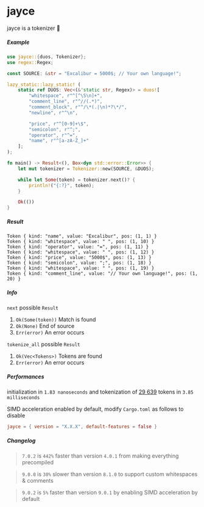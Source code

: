 # jayce

jayce is a tokenizer 🌌

##### Example

```rust
use jayce::{duos, Tokenizer};
use regex::Regex;

const SOURCE: &str = "Excalibur = 5000$; // Your own language!";

lazy_static::lazy_static! (
    static ref DUOS: Vec<(&'static str, Regex)> = duos![
        "whitespace", r"^[^\S\n]+",
        "comment_line", r"^//(.*)",
        "comment_block", r"^/\*(.|\n)*?\*/",
        "newline", r"^\n",

        "price", r"^[0-9]+\$",
        "semicolon", r"^;",
        "operator", r"^=",
        "name", r"^[a-zA-Z_]+"
    ];
);

fn main() -> Result<(), Box<dyn std::error::Error>> {
    let mut tokenizer = Tokenizer::new(SOURCE, &DUOS);

    while let Some(token) = tokenizer.next()? {
        println!("{:?}", token);
    }

    Ok(())
}
```

##### Result

```rust,ignore
Token { kind: "name", value: "Excalibur", pos: (1, 1) }
Token { kind: "whitespace", value: " ", pos: (1, 10) }
Token { kind: "operator", value: "=", pos: (1, 11) }
Token { kind: "whitespace", value: " ", pos: (1, 12) }
Token { kind: "price", value: "5000$", pos: (1, 13) }
Token { kind: "semicolon", value: ";", pos: (1, 18) }
Token { kind: "whitespace", value: " ", pos: (1, 19) }
Token { kind: "comment_line", value: "// Your own language!", pos: (1, 20) }
```

##### Info

`next` possible `Result`

1. `Ok(Some(token))` Match is found
2. `Ok(None)` End of source
3. `Err(error)` An error occurs

`tokenize_all` possible `Result`

1. `Ok(Vec<Tokens>)` Tokens are found
2. `Err(error)` An error occurs

##### Performances

initialization in `1.83 nanoseconds` and tokenization of [29 639](https://github.com/AuracleTech/yuumi) tokens in `3.85 milliseconds`

SIMD acceleration enabled by default, modify `Cargo.toml` as follows to disable

```toml
jayce = { version = "X.X.X", default-features = false }
```

##### Changelog

> `7.0.2` is `442%` faster than version `4.0.1` from making everything precompiled

> `9.0.0` is `30%` slower than version `8.1.0` to support custom whitespaces & comments

> `9.0.2` is `5%` faster than version `9.0.1` by enabling SIMD acceleration by default
